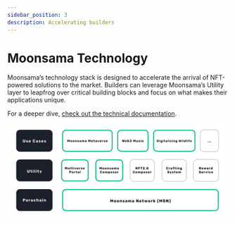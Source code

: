 ```yaml
---
sidebar_position: 3
description: Accelerating builders
---
```


# Moonsama Technology

Moonsama’s technology stack is designed to accelerate the arrival of NFT-powered solutions to the market. Builders can 
leverage Moonsama’s Utility layer to leapfrog over critical building blocks and focus on what makes their applications 
unique.

For a deeper dive, [check out the technical documentation](/docs/category/moonsama-network/).

![tech-stack](img/moonsama-tech-stack.png)
